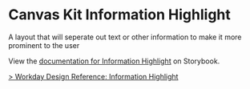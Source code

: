 
# Canvas Kit Information Highlight

A layout that will seperate out text or other information  to make it more prominent to the user

View the [documentation for Information Highlight](https://workday.github.io/canvas-kit/?path=/docs/information-highlight-react)
on Storybook.

[> Workday Design Reference: Information Highlight](https://design.workday.com/components/)
